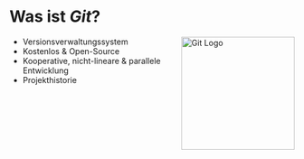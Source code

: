 # Was ist *Git*?

<img src="https://git-scm.com/images/logos/downloads/Git-Icon-1788C.png" alt="Git Logo" width="200" align="right"/>

- Versionsverwaltungssystem
- Kostenlos & Open-Source
- Kooperative, nicht-lineare & parallele Entwicklung
- Projekthistorie

